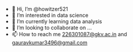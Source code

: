 - 👋 Hi, I’m @howitzer521
- 👀 I’m interested in data science
- 🌱 I’m currently learning data analysis
- 💞️ I’m looking to collaborate on ...
- 📫 How to reach me 226301087@gkv.ac.in and gauravkumar3496@gmail.com

<!---
howitzer521/howitzer521 is a ✨ special ✨ repository because its `README.md` (this file) appears on your GitHub profile.
You can click the Preview link to take a look at your changes.
--->
